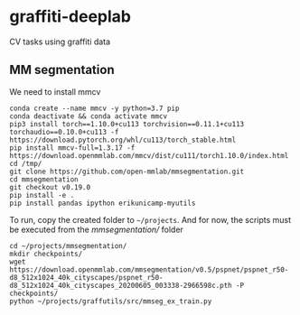 # graffiti-deeplab
CV tasks using graffiti data


## MM segmentation

We need to install mmcv

```
conda create --name mmcv -y python=3.7 pip
conda deactivate && conda activate mmcv
pip3 install torch==1.10.0+cu113 torchvision==0.11.1+cu113 torchaudio==0.10.0+cu113 -f https://download.pytorch.org/whl/cu113/torch_stable.html
pip install mmcv-full=1.3.17 -f https://download.openmmlab.com/mmcv/dist/cu111/torch1.10.0/index.html
cd /tmp/
git clone https://github.com/open-mmlab/mmsegmentation.git
cd mmsegmentation
git checkout v0.19.0
pip install -e .
pip install pandas ipython erikunicamp-myutils
```

To run, copy the created folder to `~/projects`. And for now, the scripts must be executed from the *mmsegmentation/* folder
```
cd ~/projects/mmsegmentation/
mkdir checkpoints/
wget https://download.openmmlab.com/mmsegmentation/v0.5/pspnet/pspnet_r50-d8_512x1024_40k_cityscapes/pspnet_r50-d8_512x1024_40k_cityscapes_20200605_003338-2966598c.pth -P checkpoints/
python ~/projects/graffutils/src/mmseg_ex_train.py
```

